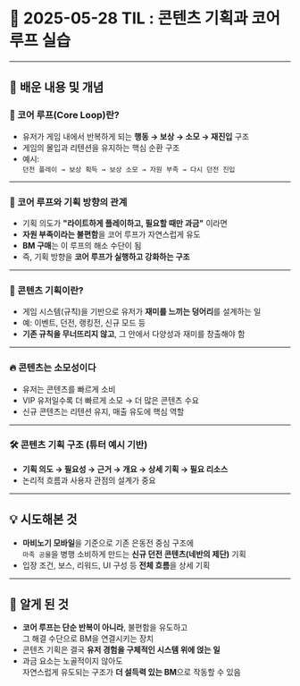 # 📆 2025-05-28 TIL : 콘텐츠 기획과 코어 루프 실습

---

## 📝 배운 내용 및 개념

### 🔄 코어 루프(Core Loop)란?
- 유저가 게임 내에서 반복하게 되는 **행동 → 보상 → 소모 → 재진입** 구조
- 게임의 몰입과 리텐션을 유지하는 핵심 순환 구조
- 예시:  
  `던전 플레이 → 보상 획득 → 보상 소모 → 자원 부족 → 다시 던전 진입`

---

### 🧭 코어 루프와 기획 방향의 관계
- 기획 의도가 **"라이트하게 플레이하고, 필요할 때만 과금"** 이라면  
- **자원 부족이라는 불편함**을 코어 루프가 자연스럽게 유도  
- **BM 구매**는 이 루프의 해소 수단이 됨  
- 즉, 기획 방향을 **코어 루프가 실행하고 강화하는 구조**

---

### 🧱 콘텐츠 기획이란?
- 게임 시스템(규칙)을 기반으로 유저가 **재미를 느끼는 덩어리**를 설계하는 일
- 예: 이벤트, 던전, 랭킹전, 신규 모드 등
- **기존 규칙을 무너뜨리지 않고**, 그 안에서 다양성과 재미를 창출해야 함

---

### 🔥 콘텐츠는 소모성이다
- 유저는 콘텐츠를 빠르게 소비
- VIP 유저일수록 더 빠르게 소모 → 더 많은 콘텐츠 수요
- 신규 콘텐츠는 리텐션 유지, 매출 유도에 핵심 역할

---

### 🛠 콘텐츠 기획 구조 (튜터 예시 기반)
- **기획 의도 → 필요성 → 근거 → 개요 → 상세 기획 → 필요 리소스**
- 논리적 흐름과 사용자 관점의 설계가 중요

---

## 💡 시도해본 것

- **마비노기 모바일**을 기준으로 기존 은동전 중심 구조에  
  `마족 공물`을 병행 소비하게 만드는 **신규 던전 콘텐츠(네반의 제단)** 기획
- 입장 조건, 보스, 리워드, UI 구성 등 **전체 흐름**을 상세 기획

---

## 🧠 알게 된 것

- **코어 루프는 단순 반복이 아니라**, 불편함을 유도하고  
  그 해결 수단으로 BM을 연결시키는 장치
- 콘텐츠 기획은 결국 **유저 경험을 구체적인 시스템 위에 얹는 일**
- 과금 요소는 노골적이지 않아도  
  자연스럽게 유도되는 구조가 **더 설득력 있는 BM**으로 작동할 수 있음
